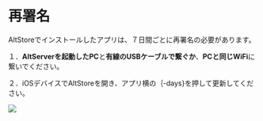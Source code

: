 # 再署名

AltStoreでインストールしたアプリは、７日間ごとに再署名の必要があります。

１．**AltServerを起動したPC**と**有線のUSBケーブルで繋ぐか**、**PCと同じWiFi**に繋いでください。

２．iOSデバイスでAltStoreを開き、アプリ横の｛-days}を押して更新してください。

![](.gitbook/assets/IMG\_3843)
